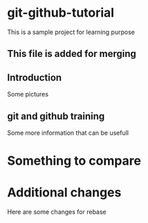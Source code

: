# git-github-tutorial
This is a sample project for learning purpose


## This file is added for merging

## Introduction
Some pictures

## git and github training
Some more information that can be usefull

# Something to compare


# Additional changes
Here are some changes for rebase